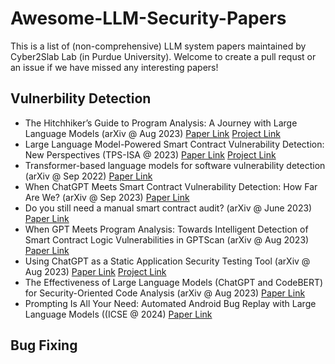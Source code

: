 # Awesome-LLM-Security-Papers

This is a list of (non-comprehensive) LLM system papers maintained by Cyber2Slab Lab (in Purdue University). Welcome to create a pull requst or an issue if we have missed any interesting papers!

## Vulnerbility Detection

- The Hitchhiker’s Guide to Program Analysis: A Journey with Large Language Models (arXiv @ Aug 2023) [Paper Link](https://arxiv.org/abs/2308.00245) [Project Link](https://sites.google.com/view/llift-open/home) 
- Large Language Model-Powered Smart Contract Vulnerability Detection: New Perspectives (TPS-ISA @ 2023) [Paper Link](https://arxiv.org/abs/2310.01152) [Project Link](https://github.com/git-disl/GPTLens)
- Transformer-based language models for software vulnerability detection (arXiv @ Sep 2022) [Paper Link](https://arxiv.org/abs/2204.03214)
- When ChatGPT Meets Smart Contract Vulnerability Detection: How Far Are We? (arXiv @ Sep 2023) [Paper Link](https://arxiv.org/abs/2309.05520)
- Do you still need a manual smart contract audit? (arXiv @ June 2023) [Paper Link](https://arxiv.org/abs/2306.12338)
- When GPT Meets Program Analysis: Towards Intelligent Detection of Smart Contract Logic Vulnerabilities in GPTScan (arXiv @ Aug 2023) [Paper Link](https://arxiv.org/abs/2308.03314)
- Using ChatGPT as a Static Application Security Testing Tool (arXiv @ Aug 2023) [Paper Link](https://arxiv.org/abs/2308.14434) [Project Link](https://github.com/abakhshandeh/ChatGPTasSAST)
- The Effectiveness of Large Language Models (ChatGPT and CodeBERT) for Security-Oriented Code Analysis (arXiv @ Aug 2023) [Paper Link](https://arxiv.org/abs/2307.12488)
- Prompting Is All Your Need: Automated Android Bug Replay with Large Language Models ((ICSE @ 2024) [Paper Link](https://arxiv.org/abs/2306.01987)


## Bug Fixing

